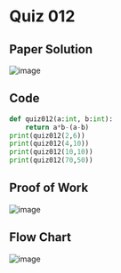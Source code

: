 # Quiz 012

## Paper Solution
![image](https://github.com/user-attachments/assets/bd856204-51e4-4622-b240-17b0f9cc7131)

## Code
```.py
def quiz012(a:int, b:int):
    return a*b-(a-b)
print(quiz012(2,6))
print(quiz012(4,10))
print(quiz012(10,10))
print(quiz012(70,50))
```

## Proof of Work
![image](https://github.com/user-attachments/assets/8e441364-fbe6-43e0-a730-b126c49ed70f)


## Flow Chart
![image](https://github.com/user-attachments/assets/b2bafe59-1719-455e-b155-710c437cb716)


